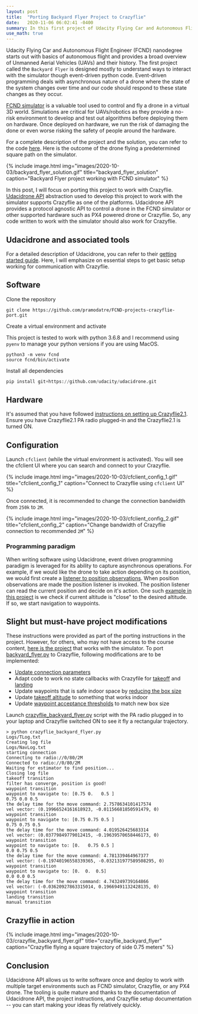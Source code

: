 ```yaml
---
layout: post
title:  "Porting Backyard Flyer Project to Crazyflie"
date:   2020-11-06 06:02:41 -0400
summary: In this first project of Udacity Flying Car and Autonomous Flight Engineer nanodegree, we will make the drone fly in a predetermined square trajectory.
use_math: true
---
```

Udacity Flying Car and Autonomous Flight Engineer (FCND) nanodegree starts out with basics of autonomous flight and provides a broad overview of Unmanned Aerial Vehicles (UAVs) and their history. The first project called the `Backyard Flyer` is designed mostly to understand ways to interact with the simulator though event-driven python code. Event-driven programming deals with asynchronous nature of a drone where the state of the system changes over time and our code should respond to these state changes as they occur. 

[FCND simulator](https://github.com/udacity/FCND-Simulator-Releases/releases) is a valuable tool used to control and fly a drone in a virtual 3D world. Simulations are critical for UAVs/robotics as they provide a no-risk environment to develop and test out algorithms before deploying them on hardware. Once deployed on hardware, we run the risk of damaging the done or even worse risking the safety of people around the hardware.

For a complete description of the project and the solution, you can refer to the code [here](https://github.com/pramodatre/FCND-Backyard-Flyer). Here is the outcome of the drone flying a predetermined square path on the simulator.

{% include image.html img="images/2020-10-03/backyard_flyer_solution.gif" title="backyard_flyer_solution" caption="Backyard Flyer project working with FCND simulator" %}

In this post, I will focus on porting this project to work with Crazyflie. [Udacidrone API](https://udacity.github.io/udacidrone/docs/getting-started.html) abstraction used to develop this project to work with the simulator supports Crazyflie as one of the platforms. Udacidrone API provides a protocol agnostic API to control a drone in the FCND simulator or other supported hardware such as PX4 powered drone or Crazyflie. So, any code written to work with the simulator should also work for Crazyflie. 

## Udacidrone and associated tools
For a detailed description of Udacidrone, you can refer to their [getting started guide](https://udacity.github.io/udacidrone/docs/getting-started.html). Here, I will emphasize on essential steps to get basic setup working for communication with Crazyflie.

## Software
Clone the repository

```shell
git clone https://github.com/pramodatre/FCND-projects-crazyflie-port.git
```

Create a virtual environment and activate

This project is tested to work with python 3.6.8 and I recommend using `pyenv` to manage your python versions if you are using MacOS.
```shell
python3 -m venv fcnd
source fcnd/bin/activate
```

Install all dependencies
```python
pip install git+https://github.com/udacity/udacidrone.git
```

## Hardware
It's assumed that you have followed [instructions on setting up Crazyflie2.1](https://www.bitcraze.io/documentation/tutorials/getting-started-with-crazyflie-2-x/). Ensure you have Crazyflie2.1 PA radio plugged-in and the Crazyflie2.1 is turned ON. 

## Configuration
Launch `cfclient` (while the virtual environment is activated). You will see the cfclient UI where you can search and connect to your Crazyflie. 

{% include image.html img="images/2020-10-03/cfclient_config_1.gif" title="cfclient_config_1" caption="Connect to Crazyflie using `cfclient` UI" %}

Once connected, it is recommended to change the connection bandwidth from `250k` to `2M`. 

{% include image.html img="images/2020-10-03/cfclient_config_2.gif" title="cfclient_config_2" caption="Change bandwidth of Crazyflie connection to recommended `2M`" %}

### Programming paradigm
When writing software using Udacidrone, event driven programming paradigm is leveraged for its ability to capture asynchronous operations. For example, if we would like the drone to take action depending on its position, we would first create a [listener to position observations](). When position observations are made the position listener is invoked. The position listener can read the current position and decide on it's action. One such [example in this project]() is we check if current altitude is "close" to the desired altitude. If so, we start navigation to waypoints.

## Slight but must-have project modifications
These instructions were provided as part of the porting instructions in the project. However, for others, who may not have access to the course content, [here is the project](https://github.com/pramodatre/FCND-Backyard-Flyer) that works with the simulator. To port [backyard_flyer.py](https://github.com/pramodatre/FCND-Backyard-Flyer/blob/master/backyard_flyer.py) to Crazyflie, following modifications are to be implemented:
* [Update connection parameters](https://github.com/pramodatre/FCND-projects-crazyflie-port/blob/master/crazyflie_backyard_flyer.py#L188)
* Adapt code to work no state callbacks with Crazyfile for [takeoff](https://github.com/pramodatre/FCND-projects-crazyflie-port/blob/master/crazyflie_backyard_flyer.py#L50) and [landing](https://github.com/pramodatre/FCND-projects-crazyflie-port/blob/master/crazyflie_backyard_flyer.py#L72)
* Update waypoints that is safe indoor space by [reducing the box size](https://github.com/pramodatre/FCND-projects-crazyflie-port/blob/master/crazyflie_backyard_flyer.py#L89)
* Update [takeoff altitude](https://github.com/pramodatre/FCND-projects-crazyflie-port/blob/master/crazyflie_backyard_flyer.py#L115) to something that works indoor
* Update [waypoint acceptance thresholds]((https://github.com/pramodatre/FCND-projects-crazyflie-port/blob/master/crazyflie_backyard_flyer.py#L63)) to match new box size

Launch [crazyflie_backyard_flyer.py](https://github.com/pramodatre/FCND-projects-crazyflie-port/blob/master/crazyflie_backyard_flyer.py) script with the PA radio plugged in to your laptop and Crazyflie switched ON to see it fly a rectangular trajectory.

```
> python crazyflie_backyard_flyer.py 
Logs/TLog.txt
Creating log file
Logs/NavLog.txt
starting connection
Connecting to radio://0/80/2M
Connected to radio://0/80/2M
Waiting for estimator to find position...
Closing log file
takeoff transition
filter has converge, position is good!
waypoint transition
waypoint to navigate to: [0.75 0.   0.5 ]
0.75 0.0 0.5
the delay time for the move command: 2.7578634101417574
vel vector: (0.19966524161618923, -0.01156681850591479, 0)
waypoint transition
waypoint to navigate to: [0.75 0.75 0.5 ]
0.75 0.75 0.5
the delay time for the move command: 4.019526425683314
vel vector: (0.03779849779012415, -0.19639570658446173, 0)
waypoint transition
waypoint to navigate to: [0.   0.75 0.5 ]
0.0 0.75 0.5
the delay time for the move command: 4.781339464967377
vel vector: (-0.19740196558339365, -0.032131977589508295, 0)
waypoint transition
waypoint to navigate to: [0.  0.  0.5]
0.0 0.0 0.5
the delay time for the move command: 4.743249739164866
vel vector: (-0.03620927863315014, 0.19669491132428135, 0)
waypoint transition
landing transition
manual transition
```


## Crazyflie in action
{% include image.html img="images/2020-10-03/crazyflie_backyard_flyer.gif" title="crazyflie_backyard_flyer" caption="Crazyflie flying a square trajectory of side 0.75 meters" %}

## Conclusion
Udacidrone API allows us to write software once and deploy to work with multiple target environments such as FCND simulator, Crazyflie, or any PX4 drone. The tooling is quite mature and thanks to the documentation of Udacidrone API, the project instructions, and Crazyflie setup documentation -- you can start making your ideas fly relatively quickly.
